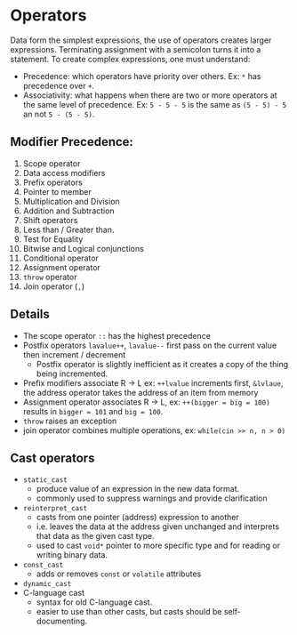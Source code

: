 # Operators

Data form the simplest expressions, the use of operators creates larger expressions. Terminating assignment with a semicolon turns it into a statement. To create complex expressions, one must understand:

 - Precedence: which operators have priority over others. Ex: `*` has precedence over `+`.
 - Associativity: what happens when there are two or more operators at the same level of precedence. Ex: `5 - 5 - 5` is the same as `(5 - 5) - 5` an not `5 - (5 - 5)`.



## Modifier Precedence:

 1. Scope operator 
 2. Data access modifiers
 3. Prefix operators
 4. Pointer to member 
 5. Multiplication and Division
 6. Addition and Subtraction
 7. Shift operators
 8. Less than / Greater than.
 9. Test for Equality
 10. Bitwise and Logical conjunctions
 11. Conditional operator
 12. Assignment operator
 13. `throw` operator
 14. Join operator (`,`)


## Details

 - The scope operator `::` has the highest precedence
 - Postfix operators `lavalue++`, `lavalue--` first pass on the current value then increment / decrement
    - Postfix operator is slightly inefficient as it creates a copy of the thing being incremented.
 - Prefix modifiers associate R -> L ex: `++lvalue` increments first, `&lvlaue`, the address operator takes the address of an item from memory
 - Assignment operator associates R -> L, ex: `++(bigger = big = 100)` results in `bigger = 101` and `big = 100`.
 - `throw` raises an exception
 - join operator combines multiple operations, ex: `while(cin >> n, n > 0)`

 
## Cast operators

 - `static_cast`
    - produce value of an expression in the new data format.
    - commonly used to suppress warnings and provide clarification
 - `reinterpret_cast`
    - casts from one pointer (address) expression to another
    - i.e. leaves the data at the address given unchanged and interprets that data as the given cast type.
    - used to cast `void*` pointer to more specific type and for reading or writing binary data.
 - `const_cast`
    - adds or removes `const` or `volatile` attributes 
 - `dynamic_cast`
 - C-language cast
    - syntax for old C-language cast.
    - easier to use than other casts, but casts should be self-documenting.

